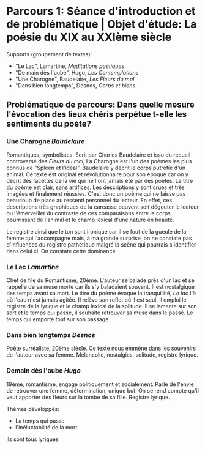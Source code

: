 # Parcours 1: Séance d'introduction et de problématique | Objet d'étude: La poésie du XIX au XXIème siècle

Supports (groupement de textes):
* "Le Lac", Lamartine, *Méditations poétiques*
* "De main dès l'aube", Hugo,  *Les Contemplations*
* "Une Charogne", Baudelaire,  *Les Fleurs du mal*
* "Dans bien longtemps", Desnos, *Corps et biens*

## Problématique de parcours: Dans quelle mesure l'évocation des lieux chéris perpétue t-elle les sentiments du poète?

### Une Charogne *Baudelaire*

Romantiques, symbolistes. Ecrit par Charles Baudelaire et issu du recueil controversé des *Fleurs du mal*, La Charogne est l'un des poèmes les plus connus de "Spleen et l'idéal". Baudelaire y décrit le corps putréfié d'un animal. Ce  texte est original et révolutionnaire pour son époque car on y décrit des facettes de la vie qui ne l'ont jamais été par des poètes. Le titre du poème est clair, sans artifices. Les descriptions y sont crues et très imagées et finalement réussies. C'est donc un poème qui ne laisse pas beaucoup de place au ressenti personnel du lecteur. En effet, ces descriptions très graphiques de la carcasse peuvent soit dégouter le lecteur ou l'émerveiller du contraste de ces comparaisons entre le corps pourrissant de l'animal et le champ lexical d'une nature en beauté.  

Le registre ainsi que le ton sont ironique car il se fout de la gueule de la femme qui l'accompagne mais, à ma grande surprise, on ne constate pas d'influences du registre pathétique malgré la scène qui pourrais s'identifier dans celui ci. On constate cette dominance

### Le Lac *Lamartine*

Chef de file du Romantisme, 20ème. L'auteur se balade près d'un lac et se rappelle de sa muse morte car ils s'y baladaient souvent. Il est nostalgique des temps avant sa mort. Le titre du poème évoque la tranquillité, *Le lac* l'à où l'eau n'est jamais agitée. Il relève son reflet où il est seul. Il emploi le registre de la lyrique et le champ lexical de la solitude. Il se lamente sur son sort et le temps qui passe, il souhaite retrouver sa muse dans le passé. Le temps qui emporte tout sur son passage.

### Dans bien longtemps *Desnos*

Poète surréaliste, 20ème siècle. Ce texte nous emmène dans les souvenirs de l'auteur avec sa femme. Mélancolie, nostalgies, solitude, registre lyrique.

### Demain dès l'aube *Hugo*

19ème, romantisme, engagé politiquement et socialement. Parle de l'envie de retrouver une femme, détermination, unique but. On se rend compte qu'il veut apporter des fleurs sur la tombe de sa fille. Registre lyrique.


Thèmes développés:
* La temps qui passe
* l'inéluctabilité de la mort

Ils sont tous lyriques